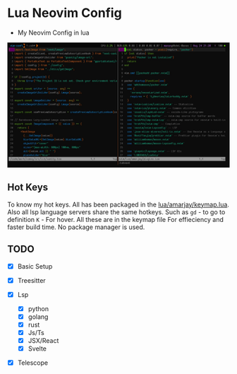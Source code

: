 # Lua Neovim Config

- My Neovim Config in lua

![screenshot](./screenshot.jpg)

## Hot Keys

To know my hot keys. All has been packaged in the
[lua/amarjay/keymap.lua](./lua/amarjay/keymap.lua). 
Also all lsp language servers share the same hotkeys. 
Such as `gd` - to go to definition `K` - For hover. All these are in the keymap file
For effieciency and faster build time. No package manager is used.

## TODO

- [x] Basic Setup
- [x] Treesitter
- [x] Lsp
    - [x] python
    - [x] golang
    - [x] rust
    - [x] Js/Ts
    - [x] JSX/React
    - [x] Svelte
- [x] Telescope 

